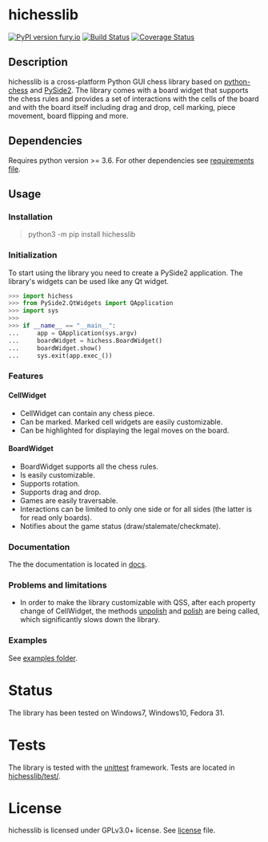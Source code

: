 # hichesslib
[![PyPI version fury.io](https://badge.fury.io/py/ansicolortags.svg)](https://pypi.org/project/hichesslib/) [![Build Status](https://travis-ci.com/H-a-y-k/hichesslib.svg?branch=master)](https://travis-ci.com/H-a-y-k/hichesslib) [![Coverage Status](https://coveralls.io/repos/github/H-a-y-k/hichesslib/badge.svg?branch=master)](https://coveralls.io/github/H-a-y-k/hichesslib?branch=master)

## Description
hichesslib is a cross-platform Python GUI chess library based on [python-chess](https://pypi.org/project/python-chess/) and [PySide2](https://pypi.org/project/PySide2/).
The library comes with a board widget that supports the chess rules and provides a set of interactions with the cells of the board and with the board itself including drag and drop, cell marking, piece movement, board flipping and more.

## Dependencies
Requires python version >= 3.6. For other dependencies see [requirements file](https://github.com/H-a-y-k/hichesslib/blob/master/requirements.txt).

## Usage
### Installation
> python3 -m pip install hichesslib

### Initialization
To start using the library you need to create a PySide2 application. The library's widgets can be used like any Qt widget.
``` python
>>> import hichess
>>> from PySide2.QtWidgets import QApplication
>>> import sys
>>>
>>> if __name__ == "__main__":
...     app = QApplication(sys.argv)
...     boardWidget = hichess.BoardWidget()
...     boardWidget.show()
...     sys.exit(app.exec_())
```
### Features
#### CellWidget
  * CellWidget can contain any chess piece.
  * Can be marked. Marked cell widgets are easily customizable.
  * Can be highlighted for displaying the legal moves on the board.

#### BoardWidget
  * BoardWidget supports all the chess rules.
  * Is easily customizable.
  * Supports rotation.
  * Supports drag and drop.
  * Games are easily traversable.
  * Interactions can be limited to only one side or for all sides (the latter is for read only boards).
  * Notifies about the game status (draw/stalemate/checkmate).

### Documentation
The the documentation is located in [docs](https://github.com/H-a-y-k/hichesslib/tree/master/docs).

### Problems and limitations
  * In order to make the library customizable with QSS, after each property change of CellWidget, the methods [unpolish](https://doc.qt.io/qt-5/qstyle.html#unpolish) and [polish](https://doc.qt.io/qt-5/qstyle.html#polish) are being called, which significantly slows down the library.

### Examples
See [examples folder](https://github.com/H-a-y-k/hichesslib/tree/master/examples).

# Status
The library has been tested on Windows7, Windows10, Fedora 31.

# Tests
The library is tested with the [unittest](https://docs.python.org/3/library/unittest.html) framework.
Tests are located in [hichesslib/test/](https://github.com/H-a-y-k/hichesslib/tree/master/test).

# License
hichesslib is licensed under GPLv3.0+ license. See [license](https://github.com/H-a-y-k/hichesslib/blob/master/LICENSE) file.
